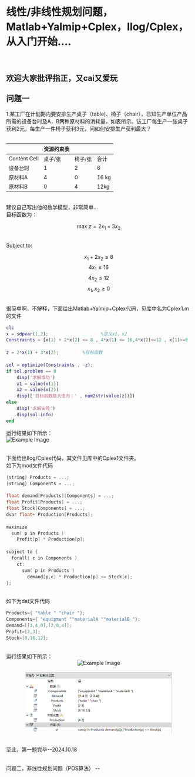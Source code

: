 线性/非线性规划问题，Matlab+Yalmip+Cplex，Ilog/Cplex，从入门开始....<br>
==
<br>

欢迎大家批评指正，又cai又爱玩  
<br>
问题一
--
1.某工厂在计划期内要安排生产桌子（table)、椅子（chair），已知生产单位产品所需的设备台时及A，B两种原材料的消耗量，如表所示。该工厂每生产一张桌子获利2元，每生产一件椅子获利3元，问如何安排生产获利最大？
<br>
<br>
<div align="center">
    
|    | 资源约束表 |    |   |
| ------------- | ------------- | ------------- | ------------- |
| Content Cell  | 桌子/张  | 椅子/张  | 合计  |
| 设备台时  | 1  | 2  | 8  |
| 原材料A  | 4  | 0  | 16 kg |
| 原材料B  | 0  | 4  | 12kg  |

</div>
<br>
建议自己写出他的数学模型，非常简单...
<br>
目标函数为：

$$
\text{max } z = 2x_1 + 3x_2
$$

<br>
Subject to:

$$
x_1 + 2x_2 \leq 8
$$
$$
4x_1 \leq 16
$$
$$
4x_2 \leq 12
$$
$$
x_1, x_2 \geq 0
$$

<br>
很简单啊，不解释，下面给出Matlab+Yalmip+Cplex代码，见库中名为Cplex1.m的文件
<br>

```matlab
clc
x = sdpvar(1,2);                    %定义x1，x2
Constraints = [x(1) + 2*x(2) <= 8 , 4*x(1) <= 16,4*x(2)<=12 , x(1)>=0 , x(2) >= 0];   %约束条件

z = 2*x(1) + 3*x(2);         %目标函数

sol = optimize(Constraints , -z);
if sol.problem == 0
    disp('求解成功')
    x1 = value(x(1))
    x2 = value(x(2))
    disp(['目标函数最大值为：' , num2str(value(z))])
else
    disp('求解失败')
    disp(sol.info)
end
```
运行结果如下所示：<br>
![Example Image](Chapter_1_pic/matlab1.1.png)

<br>
下面给出Ilog/Cplex代码，其文件见库中的Cplex1文件夹。<br>
如下为mod文件代码

```cpp
{string} Products = ...;
{string} Components = ...;

float demand[Products][Components] = ...;
float Profit[Products] = ...;
float Stock[Components] = ...;
dvar float+ Production[Products];

maximize
  sum( p in Products ) 
    Profit[p] * Production[p];
    
subject to {
  forall( c in Components )
    ct:
      sum( p in Products ) 
        demand[p,c] * Production[p] <= Stock[c];
};
```
<br>
如下为dat文件代码

```cpp
Products={ "table " "chair "};
Components={ "equipment ""materialA ""materialB "};
demand=[[1,4,0],[2,0,4]];
Profit=[2,3];
Stock=[8,16,12];
```
<br>
运行结果如下所示：<br>

<div align="center">
  <img src="Chapter_1_pic/Cplex1.1.png" alt="Example Image" width="400"/>
</div>

<br>

<div align="center">
  <img src="Chapter_1_pic/Cplex1.2.png" alt="Example Image" width="400"/>
</div>

<br>


至此，第一题完毕--2024.10.18


<br>
问题二，非线性规划问题（POS算法）
--




